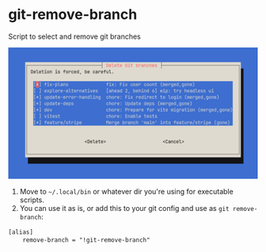 # git-remove-branch

Script to select and remove git branches

![Screenshot](docs/images/screenshot.png)

1. Move to `~/.local/bin` or whatever dir you're using for executable scripts.
2. You can use it as is, or add this to your git config and use as `git remove-branch`:

```
[alias]
	remove-branch = "!git-remove-branch"
```
